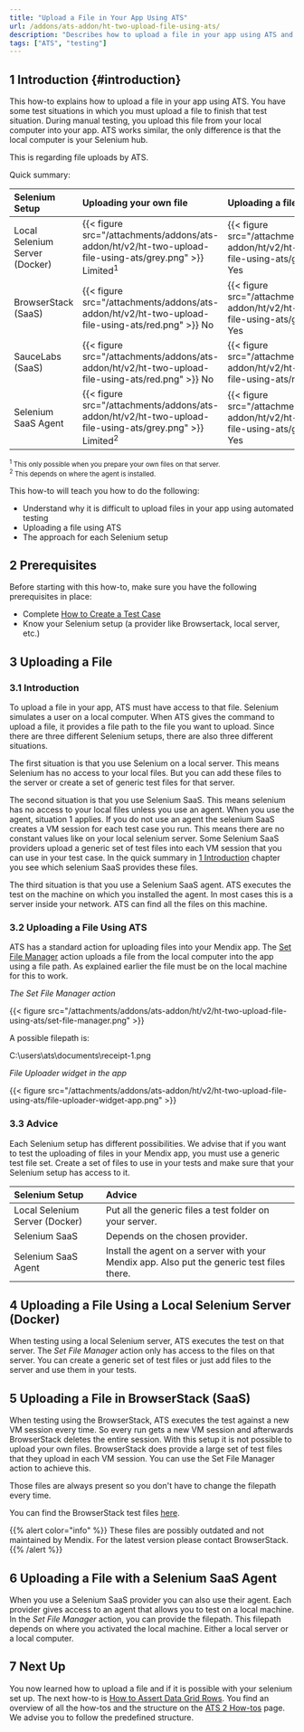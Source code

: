 ```yaml
---
title: "Upload a File in Your App Using ATS"
url: /addons/ats-addon/ht-two-upload-file-using-ats/
description: "Describes how to upload a file in your app using ATS and the restrictions it has."
tags: ["ATS", "testing"]
---
```


## 1 Introduction {#introduction}

This how-to explains how to upload a file in your app using ATS. You have some test situations in which you must upload a file to finish that test situation. During manual testing, you upload this file from your local computer into your app. ATS works similar, the only difference is that the local computer is your Selenium hub.

This is regarding file uploads by ATS.

Quick summary:

| Selenium Setup | Uploading your own file | Uploading a file | Uploading possible? |
| :-------------- | :---------------------- | :--------------- | :------------------ |
| Local Selenium Server (Docker) | {{< figure src="/attachments/addons/ats-addon/ht/v2/ht-two-upload-file-using-ats/grey.png" >}} Limited<sup>1</sup> | {{< figure src="/attachments/addons/ats-addon/ht/v2/ht-two-upload-file-using-ats/green.png" >}} Yes | {{< figure src="/attachments/addons/ats-addon/ht/v2/ht-two-upload-file-using-ats/green.png" >}} Yes |
| BrowserStack (SaaS) | {{< figure src="/attachments/addons/ats-addon/ht/v2/ht-two-upload-file-using-ats/red.png" >}} No | {{< figure src="/attachments/addons/ats-addon/ht/v2/ht-two-upload-file-using-ats/green.png" >}} Yes | {{< figure src="/attachments/addons/ats-addon/ht/v2/ht-two-upload-file-using-ats/green.png" >}} Yes |
| SauceLabs (SaaS) | {{< figure src="/attachments/addons/ats-addon/ht/v2/ht-two-upload-file-using-ats/red.png" >}} No | {{< figure src="/attachments/addons/ats-addon/ht/v2/ht-two-upload-file-using-ats/red.png" >}} No | {{< figure src="/attachments/addons/ats-addon/ht/v2/ht-two-upload-file-using-ats/red.png" >}} No |
| Selenium SaaS Agent | {{< figure src="/attachments/addons/ats-addon/ht/v2/ht-two-upload-file-using-ats/grey.png" >}} Limited<sup>2</sup> | {{< figure src="/attachments/addons/ats-addon/ht/v2/ht-two-upload-file-using-ats/green.png" >}} Yes | {{< figure src="/attachments/addons/ats-addon/ht/v2/ht-two-upload-file-using-ats/red.png" >}} No |

<small><sup>1</sup> This only possible when you prepare your own files on that server. <br>
<sup>2</sup> This depends on where the agent is installed.</small>

This how-to will teach you how to do the following:

* Understand why it is difficult to upload files in your app using automated testing
* Uploading a file using ATS
* The approach for each Selenium setup

## 2 Prerequisites

Before starting with this how-to, make sure you have the following prerequisites in place:

* Complete [How to Create a Test Case](/addons/ats-addon/ht-two-create-a-test-case/)
* Know your Selenium setup (a provider like Browsertack, local server, etc.)

## 3 Uploading a File

### 3.1 Introduction

To upload a file in your app, ATS must have access to that file. Selenium simulates a user on a local computer. When ATS gives the command to upload a file, it provides a file path to the file you want to upload. Since there are three different Selenium setups, there are also three different situations.

The first situation is that you use Selenium on a local server. This means Selenium has no access to your local files. But you can add these files to the server or create a set of generic test files for that server.

The second situation is that you use Selenium SaaS. This means selenium has no access to your local files unless you use an agent. When you use the agent, situation 1 applies. If you do not use an agent the selenium SaaS creates a VM session for each test case you run. This means there are no constant values like on your local selenium server. Some Selenium SaaS providers upload a generic set of test files into each VM session that you can use in your test case. In the quick summary in [1 Introduction](#introduction) chapter you see which selenium SaaS provides these files.

The third situation is that you use a Selenium SaaS agent. ATS executes the test on the machine on which you installed the agent. In most cases this is a server inside your network. ATS can find all the files on this machine.

### 3.2 Uploading a File Using ATS

ATS has a standard action for uploading files into your Mendix app. The [Set File Manager](/addons/ats-addon/rg-one-set-file-manager/) action uploads a file from the local computer into the app using a file path. As explained earlier the file must be on the local machine for this to work.

*The Set File Manager action*

{{< figure src="/attachments/addons/ats-addon/ht/v2/ht-two-upload-file-using-ats/set-file-manager.png" >}}

A possible filepath is:

C:\users\ats\documents\receipt-1.png

*File Uploader widget in the app*

{{< figure src="/attachments/addons/ats-addon/ht/v2/ht-two-upload-file-using-ats/file-uploader-widget-app.png" >}}

### 3.3 Advice

Each Selenium setup has different possibilities. We advise that if you want to test the uploading of files in your Mendix app, you must use a generic test file set. Create a set of files to use in your tests and make sure that your Selenium setup has access to it.

| Selenium Setup | Advice |
| :-------------- | :----- |
| Local Selenium Server (Docker) | Put all the generic files a test folder on your server. |
| Selenium SaaS | Depends on the chosen provider. |
| Selenium SaaS Agent | Install the agent on a server with your Mendix app. Also put the generic test files there. |

## 4 Uploading a File Using a Local Selenium Server (Docker)

When testing using a local Selenium server, ATS executes the test on that server. The *Set File Manager* action only has access to the files on that server. You can create a generic set of test files or just add files to the server and use them in your tests.

## 5 Uploading a File in BrowserStack (SaaS)

When testing using the BrowserStack, ATS executes the test against a new VM session every time. So every run gets a new VM session and afterwards BrowserStack deletes the entire session. With this setup it is not possible to upload your own files. BrowserStack does provide a large set of test files that they upload in each VM session. You can use the Set File Manager action to achieve this.

Those files are always present so you don't have to change the filepath every time.

You can find the BrowserStack test files [here](/addons/ats-addon/ht-two-browserstack-test-files/).

{{% alert color="info" %}}
These files are possibly outdated and not maintained by Mendix. For the latest version please contact BrowserStack.
{{% /alert %}}

## 6 Uploading a File with a Selenium SaaS Agent

When you use a Selenium SaaS provider you can also use their agent. Each provider gives access to an agent that allows you to test on a local machine. In the *Set File Manager* action, you can provide the filepath. This filepath depends on where you activated the local machine. Either a local server or a local computer.

## 7 Next Up

You now learned how to upload a file and if it is possible with your selenium set up. The next how-to is [How to Assert Data Grid Rows](/addons/ats-addon/ht-two-assert-datagrid-rows/). You find an overview of all the how-tos and the structure on the [ATS 2 How-tos](/addons/ats-addon/ht-two/) page. We advise you to follow the predefined structure.
